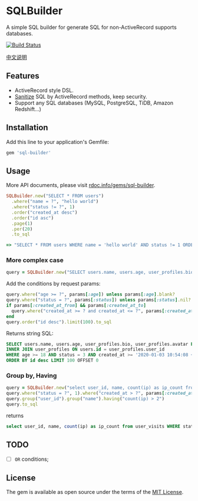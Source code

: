 # SQLBuilder

A simple SQL builder for generate SQL for non-ActiveRecord supports databases.

[![Build Status](https://travis-ci.org/huacnlee/sql-builder.svg?branch=master)](https://travis-ci.org/huacnlee/sql-builder)

[中文说明](https://ruby-china.org/topics/39399)

## Features

- ActiveRecord style DSL.
- [Sanitize](https://api.rubyonrails.org/classes/ActiveRecord/Sanitization/ClassMethods.html#method-i-sanitize_sql) SQL by ActiveRecord methods, keep security.
- Support any SQL databases (MySQL, PostgreSQL, TiDB, Amazon Redshift...)

## Installation

Add this line to your application's Gemfile:

```ruby
gem 'sql-builder'
```

## Usage

More API documents, please visit [rdoc.info/gems/sql-builder](https://rdoc.info/gems/sql-builder).

```ruby
SQLBuilder.new("SELECT * FROM users")
  .where("name = ?", "hello world")
  .where("status != ?", 1)
  .order("created_at desc")
  .order("id asc")
  .page(1)
  .per(20)
  .to_sql

=> "SELECT * FROM users WHERE name = 'hello world' AND status != 1 ORDER BY created_at desc, id asc LIMIT 20 OFFSET 0"
```

### More complex case

```ruby
query = SQLBuilder.new("SELECT users.name, users.age, user_profiles.bio, user_profiles.avatar FROM users INNER JOIN user_profiles ON users.id = user_profiles.user_id")
```

Add the conditions by request params:

```ruby
query.where("age >= ?", params[:age]) unless params[:age].blank?
query.where("status = ?", params[:status]) unless params[:status].nil?
if params[:created_at_from] && params[:created_at_to]
  query.where("created_at >= ? and created_at <= ?", params[:created_at_from], params[:created_at_to])
end
query.order("id desc").limit(100).to_sql
```

Returns string SQL:

```sql
SELECT users.name, users.age, user_profiles.bio, user_profiles.avatar FROM users
INNER JOIN user_profiles ON users.id = user_profiles.user_id
WHERE age >= 18 AND status = 3 AND created_at >= '2020-01-03 10:54:08 +0800' AND created_at <= '2020-01-03 10:54:08 +0800'
ORDER BY id desc LIMIT 100 OFFSET 0
```

### Group by, Having

```rb
query = SQLBuilder.new("select user_id, name, count(ip) as ip_count from user_visits")
query.where("status = ?", 1).where("created_at > ?", params[:created_at])
query.group("user_id").group("name").having("count(ip) > 2")
query.to_sql
```

returns

```sql
select user_id, name, count(ip) as ip_count from user_visits WHERE status = 1 AND status = 1 AND created_at > '2020-01-03 10:54:08 +0800' GROUP BY user_id, name HAVING count(ip) > 2"
```

## TODO

- [ ] `OR` conditions;

## License

The gem is available as open source under the terms of the [MIT License](https://opensource.org/licenses/MIT).
